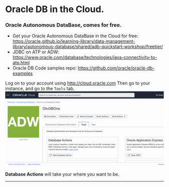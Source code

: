 # Oracle DB in the Cloud.
### Oracle Autonomous DataBase, comes for free.

- Get your Oracle Autonomous DataBase in the Cloud for free: <https://oracle.github.io/learning-library/data-management-library/autonomous-database/shared/adb-quickstart-workshop/freetier/>
- JDBC on ATP or ADW: <https://www.oracle.com/database/technologies/java-connectivity-to-atp.html>
- Oracle DB Code samples repo: <https://github.com/oracle/oracle-db-examples>

Log on to your account using <http://cloud.oracle.com>
Then go to your instance, and go to the `Tools` tab.
![Tools](./adw.png)

**Database Actions** will take your where you want to be.

---

